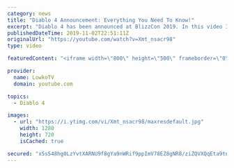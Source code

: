 ```yaml
---
category: news
title: "Diablo 4 Announcement: Everything You Need To Know!"
excerpt: "Diablo 4 has been announced at BlizzCon 2019. In this video I go over everything you need to know about this upcoming Blizzard Entertainment game."
publishedDateTime: 2019-11-02T22:51:11Z
originalUrl: "https://youtube.com/watch?v=Xmt_nsacr98"
type: video

featuredContent: "<iframe width=\"800\" height=\"500\" frameborder=\"0\" src=\"https://www.youtube.com/embed/Xmt_nsacr98\" allow=\"accelerometer; autoplay; encrypted-media; gyroscope; picture-in-picture\" allowfullscreen></iframe>"

provider:
  name: LowkoTV
  domain: youtube.com

topics:
  - Diablo 4

images:
  - url: "https://i.ytimg.com/vi/Xmt_nsacr98/maxresdefault.jpg"
    width: 1280
    height: 720
    isCached: true

secured: "x5s548hg0LzYvtXARNU9f8gYa9nWRif9ppImV78EZ8gNR8/ziZQVXQqEta9tngsYeSPkHiJPSsoMqSMJu4qZBLMtFC3ZbLNqRxdpANL2qoxd/IP4fbPZHtFxzYgPJorH0tQ12FaVghZq5ae7AwqAWlO15T5Bjprbrfz9NWr4M5UjQrnILoAf/9ffSpfnauM2WG5Vh/rNmCycVGSobWJelHsUqhJnLkQLXoGFubA++vxlTo7TA1UxwyoowbekU1qh9MoLh6sMStxvSPoYmgRHw2TGsSEjGtEfgo8wCvUJ5d3+moFr8c3ECsb2MkedFMmItJ57bT3b42uXVpVJ0bEiFVG5/vi/niAdUEVlSovEnEJsDW79v3nWopFIYFvzk4Gn/FIKVHm8BjujR2SJoFAG/ocUPxgIsKhy4Rq8iqYPIRWnlphGoryqnDCMUfqGxp+1;eXlqEu0L9NYYzZlPbWc9Ig=="
---
```


